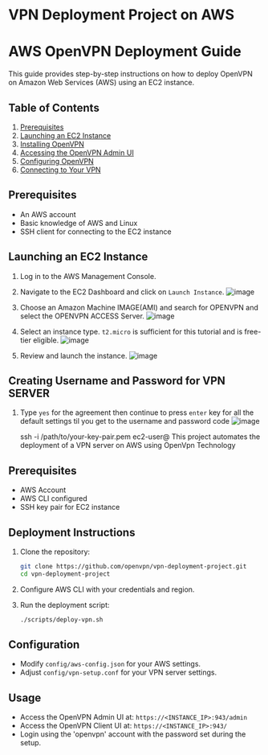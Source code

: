 
# VPN Deployment Project on AWS
# AWS OpenVPN Deployment Guide

This guide provides step-by-step instructions on how to deploy OpenVPN on Amazon Web Services (AWS) using an EC2 instance.

## Table of Contents

1. [Prerequisites](#prerequisites)
2. [Launching an EC2 Instance](#launching-an-ec2-instance)
3. [Installing OpenVPN](#installing-openvpn)
4. [Accessing the OpenVPN Admin UI](#accessing-the-openvpn-admin-ui)
5. [Configuring OpenVPN](#configuring-openvpn)
6. [Connecting to Your VPN](#connecting-to-your-vpn)

## Prerequisites

- An AWS account
- Basic knowledge of AWS and Linux
- SSH client for connecting to the EC2 instance

## Launching an EC2 Instance

1. Log in to the AWS Management Console.
2. Navigate to the EC2 Dashboard and click on `Launch Instance`.
 ![image](https://github.com/warquise/VPN-Deployment/assets/160808546/5b3cf88c-59dd-4f4e-9e70-03ce7f7e0c5f)
3. Choose an Amazon Machine IMAGE(AMI) and search for OPENVPN and select the OPENVPN ACCESS Server. 
   ![image](https://github.com/warquise/VPN-Deployment/assets/160808546/a9448878-a133-49c1-9ab4-49458e767034)

4. Select an instance type. `t2.micro` is sufficient for this tutorial and is free-tier eligible.
![image](https://github.com/warquise/VPN-Deployment/assets/160808546/7c725d31-6ddc-44c9-83eb-88274ef5583b)

5. Review and launch the instance. 
![image](https://github.com/warquise/VPN-Deployment/assets/160808546/155d9856-5306-4857-b708-b94a9deabcbf)

## Creating Username and Password for VPN SERVER

1. Type `yes` for the agreement then continue to press `enter` key for all the default settings til you get to the username and password code
  ![image](https://github.com/warquise/VPN-Deployment/assets/160808546/54bb1074-d9ca-41ec-879a-77cc00939647)

   ssh -i /path/to/your-key-pair.pem ec2-user@<your-ec2-instance-public-dns>
This project automates the deployment of a VPN server on AWS using OpenVpn Technology





## Prerequisites

- AWS Account
- AWS CLI configured
- SSH key pair for EC2 instance

## Deployment Instructions

1. Clone the repository:
    ```sh
    git clone https://github.com/openvpn/vpn-deployment-project.git
    cd vpn-deployment-project
    ```

2. Configure AWS CLI with your credentials and region.

3. Run the deployment script:
    ```sh
    ./scripts/deploy-vpn.sh
    ```

## Configuration

- Modify `config/aws-config.json` for your AWS settings.
- Adjust `config/vpn-setup.conf` for your VPN server settings.

## Usage

- Access the OpenVPN Admin UI at: `https://<INSTANCE_IP>:943/admin`
- Access the OpenVPN Client UI at: `https://<INSTANCE_IP>:943/`
- Login using the 'openvpn' account with the password set during the setup.




